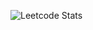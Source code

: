 ![Leetcode Stats](https://leetcard.jacoblin.cool/ali_zafar_zaidi?theme=unicorn&font=Noto%20Sans%20Buhid)
